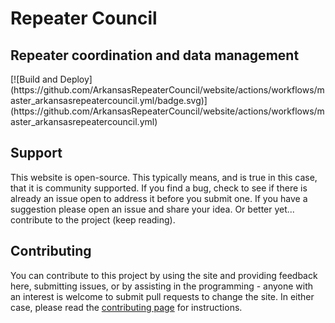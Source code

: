 <h1>Repeater Council</h1>
<h2>Repeater coordination and data management</h2>
[![Build and Deploy](https://github.com/ArkansasRepeaterCouncil/website/actions/workflows/master_arkansasrepeatercouncil.yml/badge.svg)](https://github.com/ArkansasRepeaterCouncil/website/actions/workflows/master_arkansasrepeatercouncil.yml)

<h2 id="support">Support</h2>
<p>This website is open-source.  This typically means, and is true in this case, that it is community supported.  If you find a bug, check to see if there is already an issue open to address it before you submit one.  If you have a suggestion please open an issue and share your idea.  Or better yet... contribute to the project (keep reading).</p>
<h2 id="contributing">Contributing</h2>
<p>You can contribute to this project by using the site and providing feedback here, submitting issues, or by assisting in the programming - anyone with an interest is welcome to submit pull requests to change the site.  In either case, please read the <a href="CONTRIBUTING.md">contributing page</a> for instructions.</p>
